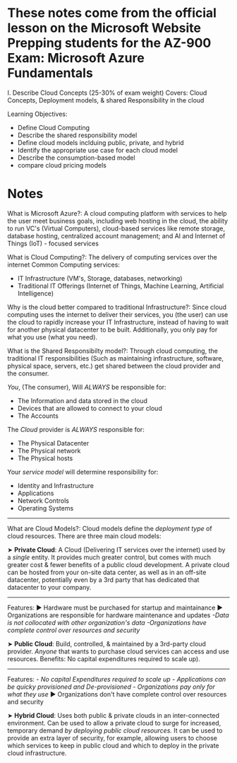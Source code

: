 # These notes come from the official lesson on the Microsoft Website Prepping students for the AZ-900 Exam: Microsoft Azure Fundamentals
I. Describe Cloud Concepts (25-30% of exam weight)
Covers: Cloud Concepts, Deployment models, & shared Responsibility in the cloud

Learning Objectives:
- Define Cloud Computing
- Describe the shared responsibility model
- Define cloud models inclduing public, private, and hybrid
- Identify the appropriate use case for each cloud model
- Describe the consumption-based model
- compare cloud pricing models

# Notes

What is Microsoft Azure?: 
A cloud computing platform with services to help the user meet business goals, including web hosting in the cloud, the ability to run VC's (Virtual Computers), cloud-based services like remote storage, database hosting, centralized account management; and AI and Internet of Things (IoT) - focused services

What is Cloud Computing?:
The delivery of computing services over the internet
  Common Computing services: 
  - IT Infrastructure (VM's, Storage, databases, networking)
  - Traditional IT Offerings (Internet of Things, Machine Learning, Artificial Intelligence)

Why is the cloud better compared to traditional Infrastructure?:
Since cloud computing uses the internet to deliver their services, you (the user) can use the cloud to rapidly increase your IT Infrastructure, instead of having to wait for another physical datacenter to be built. Additionally, you only pay for what you use (what you need).

What is the Shared Responsibilty model?:
Through cloud computing, the traditional IT responsibilities (Such as maintaining infrastructure, software, physical space, servers, etc.) get shared between the cloud provider and the consumer.

_You_, (The consumer), Will _ALWAYS_ be responsible for:
- The Information and data stored in the cloud
- Devices that are allowed to connect to your cloud
- The Accounts
  
The _Cloud_ provider is _ALWAYS_ responsible for:
- The Physical Datacenter
- The Physical network
- The Physical hosts
  
Your _service model_ will determine responsibility for:
- Identity and Infrastructure
- Applications
- Network Controls
- Operating Systems  
  
***
What are Cloud Models?:
Cloud models define the _deployment type_ of cloud resources.
There are three main cloud models:

➤ **Private Cloud**: A Cloud (Delivering IT services over the internet) used by a _single_ entity. It provides much greater control, but comes with much greater cost & fewer benefits of a public cloud development. A private cloud can be hosted from your on-site data center, as well as in an off-site datacenter, potentially even by a 3rd party that has dedicated that datacenter to your company.
***
  Features: 
▶️ Hardware must be purchased for startup and maintainance
▶️ Organizations are responsible for hardware maintenance and updates
_-Data is not collocated with other organization's data_
_-Organizations have complete control over resources and security_

➤ **Public Cloud**: Build, controlled, & maintained by a 3rd-party cloud provider. _Anyone_ that wants to purchase cloud services can access and use resources. Benefits: No capital expenditures required to scale up).
***
  Features: 
_- No capital Expenditures required to scale up_
_- Applications can be quicky provisioned and De-provisioned_
_- Organizations pay only for what they use_
▶️ Organizations don't have complete control over resources and security

➤ **Hybrid Cloud**: Uses both public & private clouds in an inter-connected environment. Can be used to allow a private cloud to surge for increased, temporary demand _by deploying public cloud resources._ It can be used to provide an extra layer of security, for example, allowing users to choose which services to keep in public cloud and which to deploy in the private cloud infrastructure.
